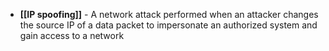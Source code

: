 - **[[IP spoofing]]** - A network attack performed when an attacker changes the source IP of a data packet to impersonate an authorized system and gain access to a network